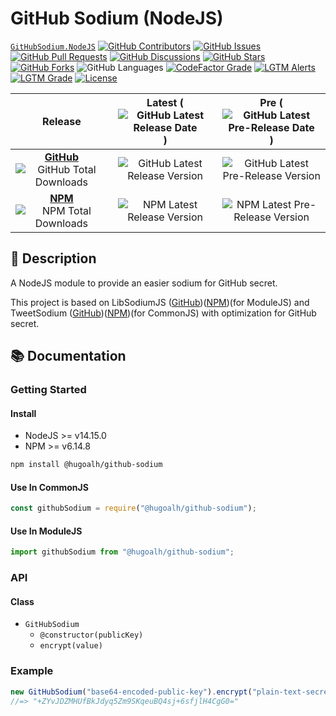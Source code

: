 # GitHub Sodium (NodeJS)

[`GitHubSodium.NodeJS`](https://github.com/hugoalh-studio/github-sodium-nodejs)
[![GitHub Contributors](https://img.shields.io/github/contributors/hugoalh-studio/github-sodium-nodejs?label=Contributors&logo=github&logoColor=ffffff&style=flat-square)](https://github.com/hugoalh-studio/github-sodium-nodejs/graphs/contributors)
[![GitHub Issues](https://img.shields.io/github/issues-raw/hugoalh-studio/github-sodium-nodejs?label=Issues&logo=github&logoColor=ffffff&style=flat-square)](https://github.com/hugoalh-studio/github-sodium-nodejs/issues)
[![GitHub Pull Requests](https://img.shields.io/github/issues-pr-raw/hugoalh-studio/github-sodium-nodejs?label=Pull%20Requests&logo=github&logoColor=ffffff&style=flat-square)](https://github.com/hugoalh-studio/github-sodium-nodejs/pulls)
[![GitHub Discussions](https://img.shields.io/github/discussions/hugoalh-studio/github-sodium-nodejs?label=Discussions&logo=github&logoColor=ffffff&style=flat-square)](https://github.com/hugoalh-studio/github-sodium-nodejs/discussions)
[![GitHub Stars](https://img.shields.io/github/stars/hugoalh-studio/github-sodium-nodejs?label=Stars&logo=github&logoColor=ffffff&style=flat-square)](https://github.com/hugoalh-studio/github-sodium-nodejs/stargazers)
[![GitHub Forks](https://img.shields.io/github/forks/hugoalh-studio/github-sodium-nodejs?label=Forks&logo=github&logoColor=ffffff&style=flat-square)](https://github.com/hugoalh-studio/github-sodium-nodejs/network/members)
![GitHub Languages](https://img.shields.io/github/languages/count/hugoalh-studio/github-sodium-nodejs?label=Languages&logo=github&logoColor=ffffff&style=flat-square)
[![CodeFactor Grade](https://img.shields.io/codefactor/grade/github/hugoalh-studio/github-sodium-nodejs?label=Grade&logo=codefactor&logoColor=ffffff&style=flat-square)](https://www.codefactor.io/repository/github/hugoalh-studio/github-sodium-nodejs)
[![LGTM Alerts](https://img.shields.io/lgtm/alerts/g/hugoalh-studio/github-sodium-nodejs?label=Alerts&logo=lgtm&logoColor=ffffff&style=flat-square)
![LGTM Grade](https://img.shields.io/lgtm/grade/javascript/g/hugoalh-studio/github-sodium-nodejs?label=Grade&logo=lgtm&logoColor=ffffff&style=flat-square)](https://lgtm.com/projects/g/hugoalh-studio/github-sodium-nodejs)
[![License](https://img.shields.io/static/v1?label=License&message=MIT&color=brightgreen&style=flat-square)](./LICENSE.md)

| **Release** | **Latest** (![GitHub Latest Release Date](https://img.shields.io/github/release-date/hugoalh-studio/github-sodium-nodejs?label=%20&style=flat-square)) | **Pre** (![GitHub Latest Pre-Release Date](https://img.shields.io/github/release-date-pre/hugoalh-studio/github-sodium-nodejs?label=%20&style=flat-square)) |
|:-:|:-:|:-:|
| [**GitHub**](https://github.com/hugoalh-studio/github-sodium-nodejs/releases) ![GitHub Total Downloads](https://img.shields.io/github/downloads/hugoalh-studio/github-sodium-nodejs/total?label=%20&style=flat-square) | ![GitHub Latest Release Version](https://img.shields.io/github/release/hugoalh-studio/github-sodium-nodejs?sort=semver&label=%20&style=flat-square) | ![GitHub Latest Pre-Release Version](https://img.shields.io/github/release/hugoalh-studio/github-sodium-nodejs?include_prereleases&sort=semver&label=%20&style=flat-square) |
| [**NPM**](https://www.npmjs.com/package/@hugoalh/github-sodium) ![NPM Total Downloads](https://img.shields.io/npm/dt/@hugoalh/github-sodium?label=%20&style=flat-square) | ![NPM Latest Release Version](https://img.shields.io/npm/v/@hugoalh/github-sodium/latest?label=%20&style=flat-square) | ![NPM Latest Pre-Release Version](https://img.shields.io/npm/v/@hugoalh/github-sodium/pre?label=%20&style=flat-square) |

## 📝 Description

A NodeJS module to provide an easier sodium for GitHub secret.

This project is based on LibSodiumJS ([GitHub](https://github.com/jedisct1/libsodium.js))([NPM](https://www.npmjs.com/package/libsodium))(for ModuleJS) and TweetSodium ([GitHub](https://github.com/github/tweetsodium))([NPM](https://www.npmjs.com/package/tweetsodium))(for CommonJS) with optimization for GitHub secret.

## 📚 Documentation

### Getting Started

#### Install

- NodeJS >= v14.15.0
- NPM >= v6.14.8

```sh
npm install @hugoalh/github-sodium
```

#### Use In CommonJS

```js
const githubSodium = require("@hugoalh/github-sodium");
```

#### Use In ModuleJS

```js
import githubSodium from "@hugoalh/github-sodium";
```

### API

#### Class

- `GitHubSodium`
  - `@constructor(publicKey)`
  - `encrypt(value)`

### Example

```js
new GitHubSodium("base64-encoded-public-key").encrypt("plain-text-secret");
//=> "+ZYvJDZMHUfBkJdyq5Zm9SKqeuBQ4sj+6sfjlH4CgG0="
```
